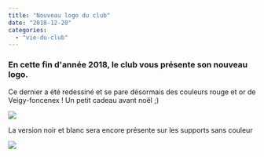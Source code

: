 ```yaml
---
title: "Nouveau logo du club"
date: "2018-12-20"
categories: 
  - "vie-du-club"
---
```


### En cette fin d'année 2018, le club vous présente son nouveau logo.

Ce dernier a été redessiné et se pare désormais des couleurs rouge et or de Veigy-foncenex ! Un petit cadeau avant noël ;)

![](/wordpress-uploads/2018/12/Logo-medium_couleurs.png)

La version noir et blanc sera encore présente sur les supports sans couleur

![](/wordpress-uploads/2018/12/Logo-medium_NB.png)
